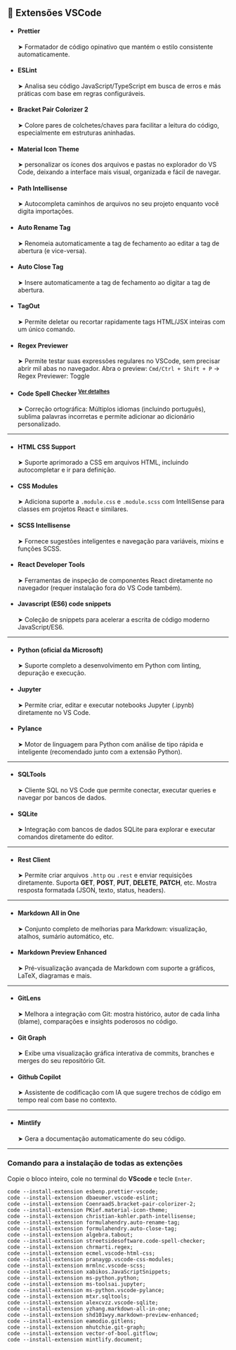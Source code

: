 ## 🧩 Extensões VSCode

- #### Prettier  
  ➤ Formatador de código opinativo que mantém o estilo consistente automaticamente.

- #### ESLint  
  ➤ Analisa seu código JavaScript/TypeScript em busca de erros e más práticas com base em regras configuráveis.

- #### Bracket Pair Colorizer 2  
  ➤ Colore pares de colchetes/chaves para facilitar a leitura do código, especialmente em estruturas aninhadas.

- #### Material Icon Theme
  ➤ personalizar os ícones dos arquivos e pastas no explorador do VS Code, deixando a interface mais visual, organizada e fácil de navegar.

- #### Path Intellisense  
  ➤ Autocompleta caminhos de arquivos no seu projeto enquanto você digita importações.

- #### Auto Rename Tag  
  ➤ Renomeia automaticamente a tag de fechamento ao editar a tag de abertura (e vice-versa).

- #### Auto Close Tag  
  ➤ Insere automaticamente a tag de fechamento ao digitar a tag de abertura.

- #### TagOut  
  ➤ Permite deletar ou recortar rapidamente tags HTML/JSX inteiras com um único comando.

- #### Regex Previewer
  ➤ Permite testar suas expressões regulares no VSCode, sem precisar abrir mil abas no navegador.  Abra o preview: `Cmd/Ctrl + Shift + P` → Regex Previewer: Toggle

- #### Code Spell Checker <sup>[Ver detalhes](./Code-Spell-Checker.md)</sup>
  ➤ Correção ortográfica: Múltiplos idiomas (incluindo português), sublima palavras incorretas e permite adicionar ao dicionário personalizado.
---

- #### HTML CSS Support  
  ➤ Suporte aprimorado a CSS em arquivos HTML, incluindo autocompletar e ir para definição.

- #### CSS Modules  
  ➤ Adiciona suporte a `.module.css` e `.module.scss` com IntelliSense para classes em projetos React e similares.

- #### SCSS Intellisense  
  ➤ Fornece sugestões inteligentes e navegação para variáveis, mixins e funções SCSS.

- #### React Developer Tools  
  ➤ Ferramentas de inspeção de componentes React diretamente no navegador (requer instalação fora do VS Code também).

- #### Javascript (ES6) code snippets  
  ➤ Coleção de snippets para acelerar a escrita de código moderno JavaScript/ES6.

---

- #### Python (oficial da Microsoft)  
  ➤ Suporte completo a desenvolvimento em Python com linting, depuração e execução.

- #### Jupyter  
  ➤ Permite criar, editar e executar notebooks Jupyter (.ipynb) diretamente no VS Code.

- #### Pylance  
  ➤ Motor de linguagem para Python com análise de tipo rápida e inteligente (recomendado junto com a extensão Python).

---

- #### SQLTools  
  ➤ Cliente SQL no VS Code que permite conectar, executar queries e navegar por bancos de dados.

- #### SQLite  
  ➤ Integração com bancos de dados SQLite para explorar e executar comandos diretamente do editor.

---
- #### Rest Client  
  ➤ Permite criar arquivos `.http` ou `.rest` e enviar requisições diretamente. Suporta **GET**, **POST**, **PUT**, **DELETE**, **PATCH**, etc. Mostra resposta formatada (JSON, texto, status, headers).


---

- #### Markdown All in One  
  ➤ Conjunto completo de melhorias para Markdown: visualização, atalhos, sumário automático, etc.

- #### Markdown Preview Enhanced  
  ➤ Pré-visualização avançada de Markdown com suporte a gráficos, LaTeX, diagramas e mais.

---
- #### GitLens  
  ➤ Melhora a integração com Git: mostra histórico, autor de cada linha (blame), comparações e insights poderosos no código.
- #### Git Graph  
  ➤ Exibe uma visualização gráfica interativa de commits, branches e merges do seu repositório Git.
- #### Github Copilot  
  ➤ Assistente de codificação com IA que sugere trechos de código em tempo real com base no contexto.
---

- #### Mintlify
  ➤ Gera a documentação automaticamente do seu código.
---

### Comando para a instalação de todas as extenções
Copie o bloco inteiro, cole no terminal do **VScode** e tecle `Enter`.

```
code --install-extension esbenp.prettier-vscode;
code --install-extension dbaeumer.vscode-eslint;
code --install-extension CoenraadS.bracket-pair-colorizer-2;
code --install-extension PKief.material-icon-theme;
code --install-extension christian-kohler.path-intellisense;
code --install-extension formulahendry.auto-rename-tag;
code --install-extension formulahendry.auto-close-tag;
code --install-extension algebra.tabout;
code --install-extension streetsidesoftware.code-spell-checker;
code --install-extension chrmarti.regex;
code --install-extension ecmel.vscode-html-css;
code --install-extension pranaygp.vscode-css-modules;
code --install-extension mrmlnc.vscode-scss;
code --install-extension xabikos.JavaScriptSnippets;
code --install-extension ms-python.python;
code --install-extension ms-toolsai.jupyter;
code --install-extension ms-python.vscode-pylance;
code --install-extension mtxr.sqltools;
code --install-extension alexcvzz.vscode-sqlite;
code --install-extension yzhang.markdown-all-in-one;
code --install-extension shd101wyy.markdown-preview-enhanced;
code --install-extension eamodio.gitlens;
code --install-extension mhutchie.git-graph;
code --install-extension vector-of-bool.gitflow;
code --install-extension mintlify.document;
```
